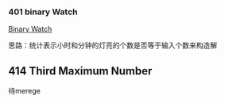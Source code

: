 ### 401 binary Watch

[Binary Watch](https://leetcode.com/problems/binary-watch/description/)

思路：统计表示小时和分钟的灯亮的个数是否等于输入个数来构造解


## 414 Third Maximum Number
待merege
